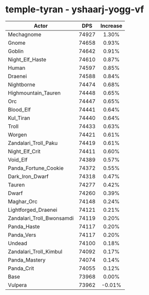 # temple-tyran - yshaarj-yogg-vf
| Actor | DPS | Increase |
|---|:---:|:---:|
|Mechagnome|74927|1.30%|
|Gnome|74658|0.93%|
|Goblin|74642|0.91%|
|Night_Elf_Haste|74610|0.87%|
|Human|74597|0.85%|
|Draenei|74588|0.84%|
|Nightborne|74474|0.68%|
|Highmountain_Tauren|74448|0.65%|
|Orc|74447|0.65%|
|Blood_Elf|74441|0.64%|
|Kul_Tiran|74440|0.64%|
|Troll|74433|0.63%|
|Worgen|74421|0.61%|
|Zandalari_Troll_Paku|74419|0.61%|
|Night_Elf_Crit|74411|0.60%|
|Void_Elf|74389|0.57%|
|Panda_Fortune_Cookie|74372|0.55%|
|Dark_Iron_Dwarf|74318|0.47%|
|Tauren|74277|0.42%|
|Dwarf|74260|0.39%|
|Maghar_Orc|74148|0.24%|
|Lightforged_Draenei|74121|0.21%|
|Zandalari_Troll_Bwonsamdi|74119|0.20%|
|Panda_Haste|74117|0.20%|
|Panda_Vers|74117|0.20%|
|Undead|74100|0.18%|
|Zandalari_Troll_Kimbul|74092|0.17%|
|Panda_Mastery|74074|0.14%|
|Panda_Crit|74055|0.12%|
|Base|73968|0.00%|
|Vulpera|73962|-0.01%|
